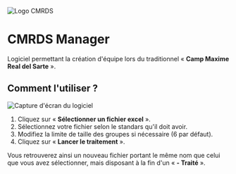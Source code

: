 ![Logo CMRDS](https://i.imgur.com/cmq56bu.png)
# CMRDS Manager

Logiciel permettant la création d'équipe lors du traditionnel « **Camp Maxime Real del Sarte** ». 

## Comment l'utiliser ?
![Capture d'écran du logiciel](https://i.imgur.com/6KcVOot.png)

 1. Cliquez sur « **Sélectionner un fichier excel** ». 
 2. Sélectionnez votre fichier selon le standars qu'il doit avoir.
 3. Modifiez la limite de taille des groupes si nécessaire (6 par défaut).
 4. Cliquez sur « **Lancer le traitement** ». 

Vous retrouverez ainsi un nouveau fichier portant le même nom que celui que vous avez sélectionner, mais disposant à la fin d'un « **- Traité** ». 

## 
